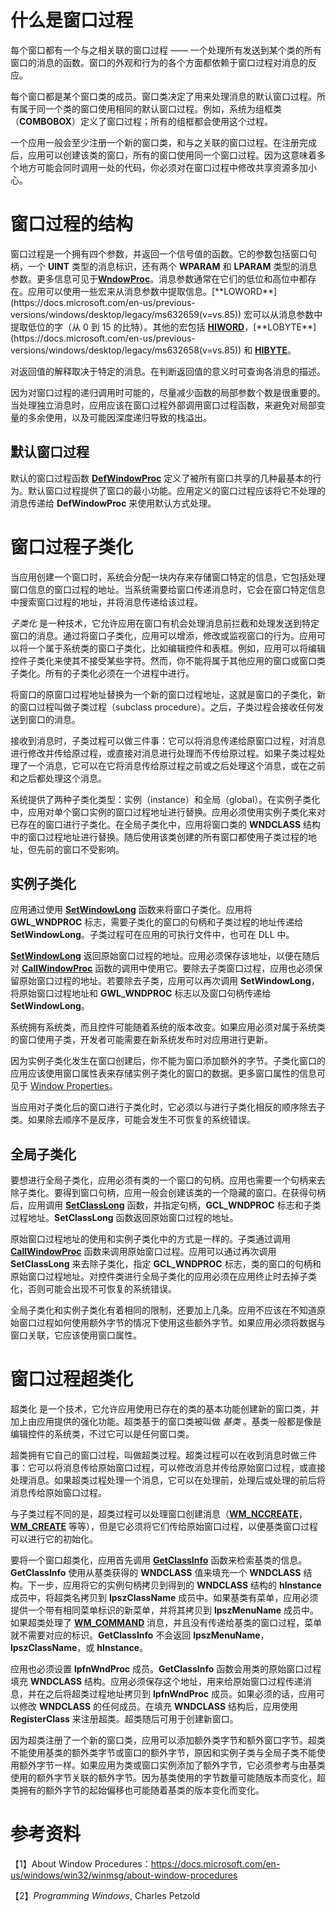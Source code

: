 # 什么是窗口过程

每个窗口都有一个与之相关联的窗口过程 —— 一个处理所有发送到某个类的所有窗口的消息的函数。窗口的外观和行为的各个方面都依赖于窗口过程对消息的反应。

每个窗口都是某个窗口类的成员。窗口类决定了用来处理消息的默认窗口过程。所有属于同一个类的窗口使用相同的默认窗口过程。例如，系统为组框类（**COMBOBOX**）定义了窗口过程；所有的组框都会使用这个过程。

一个应用一般会至少注册一个新的窗口类，和与之关联的窗口过程。在注册完成后，应用可以创建该类的窗口，所有的窗口使用同一个窗口过程。因为这意味着多个地方可能会同时调用一处的代码，你必须对在窗口过程中修改共享资源多加小心。

# 窗口过程的结构

窗口过程是一个拥有四个参数，并返回一个信号值的函数。它的参数包括窗口句柄，一个 **UINT** 类型的消息标识，还有两个 **WPARAM** 和 **LPARAM** 类型的消息参数。更多信息可见于[**WndowProc**](https://docs.microsoft.com/en-us/previous-versions/windows/desktop/legacy/ms633573(v=vs.85))。消息参数通常在它们的低位和高位中都存在。应用可以使用一些宏来从消息参数中提取信息。[**LOWORD**](https://docs.microsoft.com/en-us/previous-versions/windows/desktop/legacy/ms632659(v=vs.85)) 宏可以从消息参数中提取低位的字（从 0 到 15 的比特）。其他的宏包括 [**HIWORD**](https://docs.microsoft.com/en-us/previous-versions/windows/desktop/legacy/ms632657(v=vs.85))，[**LOBYTE**](https://docs.microsoft.com/en-us/previous-versions/windows/desktop/legacy/ms632658(v=vs.85)) 和 [**HIBYTE**](https://docs.microsoft.com/en-us/previous-versions/windows/desktop/legacy/ms632656(v=vs.85))。

对返回值的解释取决于特定的消息。在判断返回值的意义时可查询各消息的描述。

因为对窗口过程的递归调用时可能的，尽量减少函数的局部参数个数是很重要的。当处理独立消息时，应用应该在窗口过程外部调用窗口过程函数，来避免对局部变量的多余使用，以及可能因深度递归导致的栈溢出。

## 默认窗口过程

默认的窗口过程函数 [**DefWindowProc**](https://docs.microsoft.com/en-us/windows/win32/api/winuser/nf-winuser-defwindowproca) 定义了被所有窗口共享的几种最基本的行为。默认窗口过程提供了窗口的最小功能。应用定义的窗口过程应该将它不处理的消息传递给 **DefWindowProc** 来使用默认方式处理。

# 窗口过程子类化

当应用创建一个窗口时，系统会分配一块内存来存储窗口特定的信息，它包括处理窗口信息的窗口过程的地址。当系统需要给窗口传递消息时，它会在窗口特定信息中搜索窗口过程的地址，并将消息传递给该过程。

*子类化* 是一种技术，它允许应用在窗口有机会处理消息前拦截和处理发送到特定窗口的消息。通过将窗口子类化，应用可以增添，修改或监视窗口的行为。应用可以将一个属于系统类的窗口子类化，比如编辑控件和表框。例如，应用可以将编辑控件子类化来使其不接受某些字符。然而，你不能将属于其他应用的窗口或窗口类子类化。所有的子类化必须在一个进程中进行。

将窗口的原窗口过程地址替换为一个新的窗口过程地址，这就是窗口的子类化，新的窗口过程叫做子类过程（subclass procedure）。之后，子类过程会接收任何发送到窗口的消息。

接收到消息时，子类过程可以做三件事：它可以将消息传递给原窗口过程，对消息进行修改并传给原过程，或直接对消息进行处理而不传给原过程。如果子类过程处理了一个消息，它可以在它将消息传给原过程之前或之后处理这个消息，或在之前和之后都处理这个消息。

系统提供了两种子类化类型：实例（instance）和全局（global）。在实例子类化中，应用对单个窗口实例的窗口过程地址进行替换。应用必须使用实例子类化来对已存在的窗口进行子类化。在全局子类化中，应用将窗口类的 **WNDCLASS** 结构中的窗口过程地址进行替换。随后使用该类创建的所有窗口都使用子类过程的地址，但先前的窗口不受影响。

## 实例子类化

应用通过使用 [**SetWindowLong**](https://docs.microsoft.com/en-us/windows/win32/api/winuser/nf-winuser-setwindowlonga) 函数来将窗口子类化。应用将 **GWL\_WNDPROC** 标志，需要子类化的窗口的句柄和子类过程的地址传递给 **SetWindowLong**。子类过程可在应用的可执行文件中，也可在 DLL 中。

[**SetWindowLong**](https://docs.microsoft.com/en-us/windows/win32/api/winuser/nf-winuser-setwindowlonga) 返回原始窗口过程的地址。应用必须保存该地址，以便在随后对 [**CallWindowProc**](https://docs.microsoft.com/en-us/windows/win32/api/winuser/nf-winuser-callwindowproca) 函数的调用中使用它。要除去子类窗口过程，应用也必须保留原始窗口过程的地址。若要除去子类，应用可以再次调用 **SetWindowLong**，将原始窗口过程地址和 **GWL\_WNDPROC** 标志以及窗口句柄传递给 **SetWindowLong**。

系统拥有系统类，而且控件可能随着系统的版本改变。如果应用必须对属于系统类的窗口使用子类，开发者可能需要在新系统发布时对应用进行更新。

因为实例子类化发生在窗口创建后，你不能为窗口添加额外的字节。子类化窗口的应用应该使用窗口属性表来存储实例子类化的窗口的数据。更多窗口属性的信息可见于 [Window Properties](https://docs.microsoft.com/en-us/windows/win32/winmsg/window-properties)。

当应用对子类化后的窗口进行子类化时，它必须以与进行子类化相反的顺序除去子类。如果除去顺序不是反序，可能会发生不可恢复的系统错误。

## 全局子类化

要想进行全局子类化，应用必须有类的一个窗口的句柄。应用也需要一个句柄来去除子类化。要得到窗口句柄，应用一般会创建该类的一个隐藏的窗口。在获得句柄后，应用调用 [**SetClassLong**](https://docs.microsoft.com/en-us/windows/win32/api/winuser/nf-winuser-setclasslonga) 函数，并指定句柄，**GCL\_WNDPROC** 标志和子类过程地址。**SetClassLong** 函数返回原始窗口过程的地址。

原始窗口过程地址的使用和实例子类化中的方式是一样的。子类通过调用 [**CallWindowProc**](https://docs.microsoft.com/en-us/windows/win32/api/winuser/nf-winuser-callwindowproca) 函数来调用原始窗口过程。应用可以通过再次调用 **SetClassLong** 来去除子类化，指定 **GCL\_WNDPROC** 标志，类的窗口的句柄和原始窗口过程地址。对控件类进行全局子类化的应用必须在应用终止时去掉子类化，否则可能会出现不可恢复的系统错误。

全局子类化和实例子类化有着相同的限制，还要加上几条。应用不应该在不知道原始窗口过程如何使用额外字节的情况下使用这些额外字节。如果应用必须将数据与窗口关联，它应该使用窗口属性。

# 窗口过程超类化

超类化 是一个技术，它允许应用使用已存在的类的基本功能创建新的窗口类，并加上由应用提供的强化功能。超类基于的窗口类被叫做 *基类* 。基类一般都是像是编辑控件的系统类，不过它可以是任何窗口类。

超类拥有它自己的窗口过程，叫做超类过程。超类过程可以在收到消息时做三件事：它可以将消息传给原始窗口过程，可以修改消息并传给原始窗口过程，或直接处理消息。如果超类过程处理一个消息，它可以在处理前，处理后或处理的前后将消息传给原始窗口过程。

与子类过程不同的是，超类过程可以处理窗口创建消息（[**WM\_NCCREATE**](https://docs.microsoft.com/en-us/windows/win32/winmsg/wm-nccreate)，[**WM_CREATE**](https://docs.microsoft.com/en-us/windows/win32/winmsg/wm-create) 等等），但是它必须将它们传给原始窗口过程，以便基类窗口过程可以进行它的初始化。

要将一个窗口超类化，应用首先调用 [**GetClassInfo**](https://docs.microsoft.com/en-us/windows/win32/api/winuser/nf-winuser-getclassinfoa) 函数来检索基类的信息。**GetClassInfo** 使用从基类获得的 **WNDCLASS** 值来填充一个 **WNDCLASS** 结构。下一步，应用将它的实例句柄拷贝到得到的 **WNDCLASS** 结构的 **hInstance** 成员中，将超类名拷贝到 **lpszClassName** 成员中。如果基类有菜单，应用必须提供一个带有相同菜单标识的新菜单，并将其拷贝到 **lpszMenuName** 成员中。如果超类处理了 [**WM_COMMAND**](https://docs.microsoft.com/en-us/windows/desktop/menurc/wm-command) 消息，并且没有传递给基类的窗口过程，菜单就不需要对应的标识。**GetClassInfo** 不会返回 **lpszMenuName**，**lpszClassName**，或 **hInstance**。

应用也必须设置 **lpfnWndProc** 成员。**GetClassInfo** 函数会用类的原始窗口过程填充 **WNDCLASS** 结构。应用必须保存这个地址，用来给原始窗口过程传递消息，并在之后将超类过程地址拷贝到 **lpfnWndProc** 成员。如果必须的话，应用可以修改 **WNDCLASS** 的任何成员。在填充 **WNDCLASS** 结构后，应用使用 **RegisterClass** 来注册超类。超类随后可用于创建新窗口。

因为超类注册了一个新的窗口类，应用可以添加额外类字节和额外窗口字节。超类不能使用基类的额外类字节或窗口的额外字节，原因和实例子类与全局子类不能使用额外字节一样。如果应用为类或窗口实例添加了额外字节，它必须参考与由基类使用的额外字节关联的额外字节。因为基类使用的字节数量可能随版本而变化，超类拥有的额外字节的起始偏移也可能随着基类的版本变化而变化。 

# 参考资料

【1】About Window Procedures：https://docs.microsoft.com/en-us/windows/win32/winmsg/about-window-procedures

【2】*Programming Windows*, Charles Petzold
